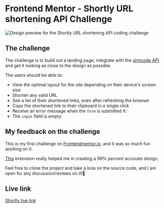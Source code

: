 # Frontend Mentor - Shortly URL shortening API Challenge

![Design preview for the Shortly URL shortening API coding challenge](./assets/design/desktop-preview.jpg)
## The challenge

The challenge is to build out a landing page, integrate with the [shrtcode API](https://app.shrtco.de/) and get it looking as close to the design as possible.

The users should be able to:

- View the optimal layout for the site depending on their device's screen size
- Shorten any valid URL
- See a list of their shortened links, even after refreshing the browser
- Copy the shortened link to their clipboard in a single click
- Receive an error message when the `form` is submitted if:
- The `input` field is empty

## My feedback on the challenge
This is my first challenge on [Frontendmentor.io](https://www.frontendmentor.io/challenges/url-shortening-api-landing-page-2ce3ob-G), and it was so much fun working on it. 

[This](https://chrome.google.com/webstore/detail/perfectpixel-by-welldonec/dkaagdgjmgdmbnecmcefdhjekcoceebi?pli=1) extension really helped me in creating a 99% percent accurate design.

Feel free to clone the project and take a look on the source code, and I am open for any discussion/reviews on it!🚀

## Live link

[Shortly live link](https://husseinsamy.github.io/url-shortening-api-master-frontendmentor.io/)

